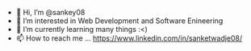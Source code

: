 - 👋 Hi, I’m @sankey08
- 👀 I’m interested in Web Development and Software Enineering
- 🌱 I’m currently learning many things :<)
- 📫 How to reach me ...
https://www.linkedin.com/in/sanketwadje08/
<!---
sankey08/sankey08 is a ✨ special ✨ repository because its `README.md` (this file) appears on your GitHub profile.
You can click the Preview link to take a look at your changes.
--->
